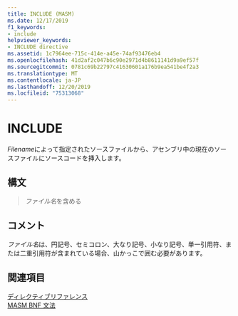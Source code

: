 ```yaml
---
title: INCLUDE (MASM)
ms.date: 12/17/2019
f1_keywords:
- include
helpviewer_keywords:
- INCLUDE directive
ms.assetid: 1c7964ee-715c-414e-a45e-74af93476eb4
ms.openlocfilehash: 41d2af2c047b6c90e2971d4b8611141d9a9ef57f
ms.sourcegitcommit: 0781c69b22797c41630601a176b9ea541be4f2a3
ms.translationtype: MT
ms.contentlocale: ja-JP
ms.lasthandoff: 12/20/2019
ms.locfileid: "75313068"
---
```

# <a name="include"></a>INCLUDE

*Filename*によって指定されたソースファイルから、アセンブリ中の現在のソースファイルにソースコードを挿入します。

## <a name="syntax"></a>構文

> *ファイル名*を含める

## <a name="remarks"></a>コメント

*ファイル名*は、円記号、セミコロン、大なり記号、小なり記号、単一引用符、または二重引用符が含まれている場合、山かっこで囲む必要があります。

## <a name="see-also"></a>関連項目

[ディレクティブリファレンス](directives-reference.md)\
[MASM BNF 文法](masm-bnf-grammar.md)
